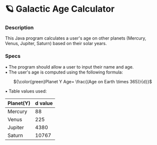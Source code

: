 # 🪐 Galactic Age Calculator
### Description
This Java program calculates a user's age on other planets (Mercury, Venus, Jupiter, Saturn) based on their solar years.<br/>


### Specs
▪ The program should allow a user to input their name and age.<br/>
▪ The user's age is computed using the following formula:<br/>

&ensp;&thinsp; &ensp;&thinsp; ${\color{green}Planet Y Age= \frac{(Age on Earth \times 365)}{d}}$

▪ Table values used:<br/>

| Planet(Y) | d value |
|-----------|---------|
| Mercury   | 88      |
| Venus     | 225     |
| Jupiter   | 4380    |
| Saturn    | 10767   |
